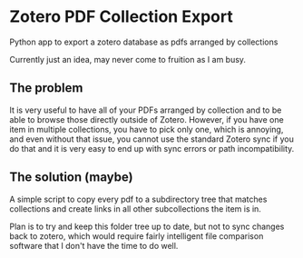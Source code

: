 # Zotero PDF Collection Export

Python app to export a zotero database as pdfs arranged by collections

Currently just an idea, may never come to fruition as I am busy.

## The problem

It is very useful to have all of your PDFs arranged by collection and to be able
to browse those directly outside of Zotero. However, if you have one item in
multiple collections, you have to pick only one, which is annoying, and even
without that issue, you cannot use the standard Zotero sync if you do that and
it is very easy to end up with sync errors or path incompatibility.

## The solution (maybe)

A simple script to copy every pdf to a subdirectory tree that matches
collections and create links in all other subcollections the item is in. 

Plan is to try and keep this folder tree up to date, but not to sync changes
back to zotero, which would require fairly intelligent file comparison software
that I don't have the time to do well.
